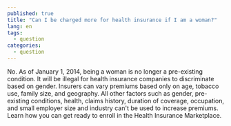 ```yaml
---
published: true
title: "Can I be charged more for health insurance if I am a woman?"
lang: en
tags: 
  - question
categories: 
  - question
---
```


No. As of January 1, 2014, being a woman is no longer a pre-existing condition.
It will be illegal for health insurance companies to discriminate based on gender. Insurers can vary premiums based only on age, tobacco use, family size, and geography. All other factors such as gender, pre-existing conditions, health, claims history, duration of coverage, occupation, and small employer size and industry can't be used to increase premiums. Learn how you can get ready to enroll in the Health Insurance Marketplace.
